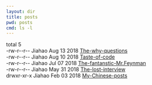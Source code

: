 ```yaml
---
layout: dir
title: posts
pwd: posts
cmd: ls -l
---
```


total 5   
\-rw\-r\-\-r\-\-  Jiahao  Aug 13 2018   [The-why-questions](the-why-questions)   
\-rw\-r\-\-r\-\-  Jiahao  Aug 10 2018   [Taste-of-code](taste-of-code)   
\-rw\-r\-\-r\-\-  Jiahao  Jul 07 2018   [The-fantanstic-Mr.Feynman](the-fantastic-feynman)   
\-rw\-r\-\-r\-\-  Jiahao  May 31 2018   [The-lost-interview](the-lost-interview)   
drwxr\-xr\-x  Jiahao  Feb 03 2018   [My-Chinese-posts](http://jujuba.me)   